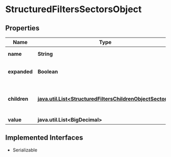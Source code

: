 

# StructuredFiltersSectorsObject


## Properties

Name | Type | Description | Notes
------------ | ------------- | ------------- | -------------
**name** | **String** | The name of the sector |  [optional]
**expanded** | **Boolean** | It returns the boolean value. |  [optional]
**children** | [**java.util.List&lt;StructuredFiltersChildrenObjectSectors&gt;**](StructuredFiltersChildrenObjectSectors.md) | An array of child objects representing sectors. |  [optional]
**value** | **java.util.List&lt;BigDecimal&gt;** |  |  [optional]


## Implemented Interfaces

* Serializable


